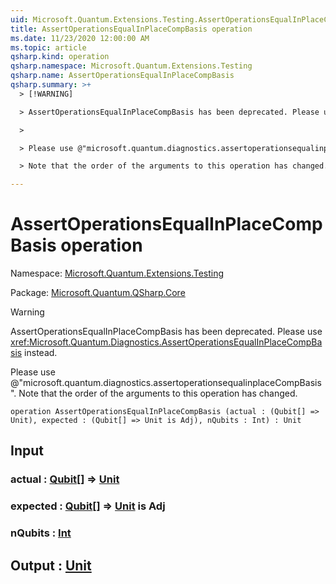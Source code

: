 ```yaml
---
uid: Microsoft.Quantum.Extensions.Testing.AssertOperationsEqualInPlaceCompBasis
title: AssertOperationsEqualInPlaceCompBasis operation
ms.date: 11/23/2020 12:00:00 AM
ms.topic: article
qsharp.kind: operation
qsharp.namespace: Microsoft.Quantum.Extensions.Testing
qsharp.name: AssertOperationsEqualInPlaceCompBasis
qsharp.summary: >+
  > [!WARNING]

  > AssertOperationsEqualInPlaceCompBasis has been deprecated. Please use <xref:Microsoft.Quantum.Diagnostics.AssertOperationsEqualInPlaceCompBasis> instead.

  >

  > Please use @"microsoft.quantum.diagnostics.assertoperationsequalinplaceCompBasis".

  > Note that the order of the arguments to this operation has changed.

---
```


# AssertOperationsEqualInPlaceCompBasis operation

Namespace: [Microsoft.Quantum.Extensions.Testing](xref:Microsoft.Quantum.Extensions.Testing)

Package: [Microsoft.Quantum.QSharp.Core](https://nuget.org/packages/Microsoft.Quantum.QSharp.Core)


> [!WARNING]
> AssertOperationsEqualInPlaceCompBasis has been deprecated. Please use <xref:Microsoft.Quantum.Diagnostics.AssertOperationsEqualInPlaceCompBasis> instead.
>
> Please use @"microsoft.quantum.diagnostics.assertoperationsequalinplaceCompBasis".
> Note that the order of the arguments to this operation has changed.



```qsharp
operation AssertOperationsEqualInPlaceCompBasis (actual : (Qubit[] => Unit), expected : (Qubit[] => Unit is Adj), nQubits : Int) : Unit
```


## Input

### actual : [Qubit](xref:microsoft.quantum.lang-ref.qubit)[] => [Unit](xref:microsoft.quantum.lang-ref.unit) 




### expected : [Qubit](xref:microsoft.quantum.lang-ref.qubit)[] => [Unit](xref:microsoft.quantum.lang-ref.unit)  is Adj




### nQubits : [Int](xref:microsoft.quantum.lang-ref.int)





## Output : [Unit](xref:microsoft.quantum.lang-ref.unit)

